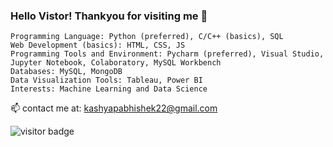 ### Hello Vistor! Thankyou for visiting me :pray:

    Programming Language: Python (preferred), C/C++ (basics), SQL
    Web Development (basics): HTML, CSS, JS
    Programming Tools and Environment: Pycharm (preferred), Visual Studio, Jupyter Notebook, Colaboratory, MySQL Workbench
    Databases: MySQL, MongoDB
    Data Visualization Tools: Tableau, Power BI
    Interests: Machine Learning and Data Science

📫 contact me at: kashyapabhishek22@gmail.com






![visitor badge](https://visitor-badge.laobi.icu/badge?page_id=abhikashyapr22)
<!--
**abhikashyapr22/abhikashyapr22** is a ✨ _special_ ✨ repository because its `README.md` (this file) appears on your GitHub profile.

Here are some ideas to get you started:

#📫 mail me at: kashyapabhishek22@gmail.com

- 🔭 I’m currently working on ...
- 🌱 I’m currently learning ...
- 👯 I’m looking to collaborate on ...
- 🤔 I’m looking for help with ...
- 💬 Ask me about ...
...
- 😄 Pronouns: ...
- ⚡ Fun fact: ...
-->
